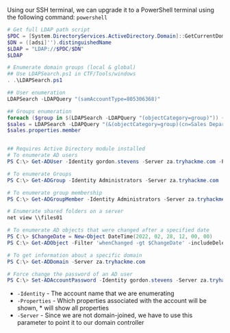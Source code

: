 Using our SSH terminal, we can upgrade it to a PowerShell terminal using the following command: `powershell`

```powershell
# Get full LDAP path script
$PDC = [System.DirectoryServices.ActiveDirectory.Domain]::GetCurrentDomain().PdcRoleOwner.Name
$DN = ([adsi]'').distinguishedName 
$LDAP = "LDAP://$PDC/$DN"
$LDAP

# Enumerate domain groups (local & global)
## Use LDAPSearch.ps1 in CTF/Tools/windows
. .\LDAPSearch.ps1

## User enumeration
LDAPSearch -LDAPQuery "(samAccountType=805306368)"

## Groups enumeration
foreach ($group in $(LDAPSearch -LDAPQuery "(objectCategory=group)")) {$group.properties | select {$_.cn}, {$_.member}}
$sales = LDAPSearch -LDAPQuery "(&(objectCategory=group)(cn=Sales Department))"
$sales.properties.member


## Requires Active Directory module installed
# To enumerate AD users
PS C:\> Get-ADUser -Identity gordon.stevens -Server za.tryhackme.com -Properties *

# To enumerate Groups
PS C:\> Get-ADGroup -Identity Administrators -Server za.tryhackme.com

# To enumerate group membership
PS C:\> Get-ADGroupMember -Identity Administrators -Server za.tryhackme.com

# Enumerate shared folders on a server
net view \\files01

# To enumerate AD objects that were changed after a specified date
PS C:\> $ChangeDate = New-Object DateTime(2022, 02, 28, 12, 00, 00)
PS C:\> Get-ADObject -Filter 'whenChanged -gt $ChangeDate' -includeDeletedObjects -Server za.tryhackme.com

# To get information about a specific domain
PS C:\> Get-ADDomain -Server za.tryhackme.com

# Force change the password of an AD user
PS C:\> Set-ADAccountPassword -Identity gordon.stevens -Server za.tryhackme.com -OldPassword (ConvertTo-SecureString -AsPlaintext "oldpwd" -force) -NewPassword (ConvertTo-SecureString -AsPlainText "newpwd" -Force)
```

-   `-Identity` - The account name that we are enumerating
-   `-Properties` - Which properties associated with the account will be shown, * will show all properties
-   `-Server` - Since we are not domain-joined, we have to use this parameter to point it to our domain controller
